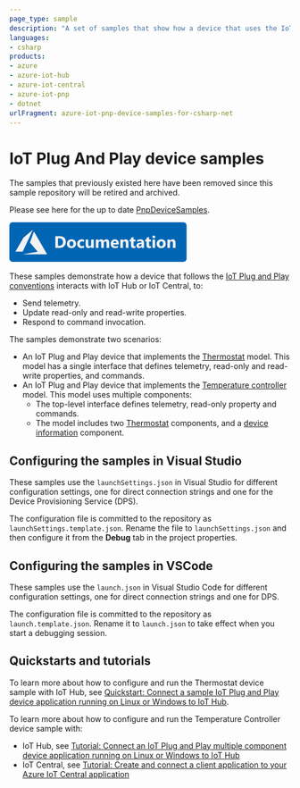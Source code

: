```yaml
---
page_type: sample
description: "A set of samples that show how a device that uses the IoT Plug and Play conventions interacts with either IoT Hub or IoT Central."
languages:
- csharp
products:
- azure
- azure-iot-hub
- azure-iot-central
- azure-iot-pnp
- dotnet
urlFragment: azure-iot-pnp-device-samples-for-csharp-net
---
```


# IoT Plug And Play device samples

The samples that previously existed here have been removed since this sample repository will be retired and archived.

Please see here for the up to date [PnpDeviceSamples](https://github.com/Azure/azure-iot-sdk-csharp/tree/main/iothub/device/samples/solutions/PnpDeviceSamples).


[![Documentation](../../../../docs/media/docs-link-buttons/azure-documentation.svg)](https://docs.microsoft.com/azure/iot-develop/)

These samples demonstrate how a device that follows the [IoT Plug and Play conventions][pnp-convention] interacts with IoT Hub or IoT Central, to:

- Send telemetry.
- Update read-only and read-write properties.
- Respond to command invocation.

The samples demonstrate two scenarios:

- An IoT Plug and Play device that implements the [Thermostat][d-thermostat] model. This model has a single interface that defines telemetry, read-only and read-write properties, and commands.
- An IoT Plug and Play device that implements the [Temperature controller][d-temperature-controller] model. This model uses multiple components:
  - The top-level interface defines telemetry, read-only property and commands.
  - The model includes two [Thermostat][thermostat-model] components, and a [device information][d-device-info] component.

## Configuring the samples in Visual Studio

These samples use the `launchSettings.json` in Visual Studio for different configuration settings, one for direct connection strings and one for the Device Provisioning Service (DPS).

The configuration file is committed to the repository as `launchSettings.template.json`. Rename the file to `launchSettings.json` and then configure it from the **Debug** tab in the project properties.

## Configuring the samples in VSCode

These samples use the `launch.json` in Visual Studio Code for different configuration settings, one for direct connection strings and one for DPS.

The configuration file is committed to the repository as `launch.template.json`. Rename it to `launch.json` to take effect when you start a debugging session.

## Quickstarts and tutorials

To learn more about how to configure and run the Thermostat device sample with IoT Hub, see [Quickstart: Connect a sample IoT Plug and Play device application running on Linux or Windows to IoT Hub][thermostat-hub-qs].

To learn more about how to configure and run the Temperature Controller device sample with:

- IoT Hub, see [Tutorial: Connect an IoT Plug and Play multiple component device application running on Linux or Windows to IoT Hub][temp-controller-hub-tutorial]
- IoT Central, see [Tutorial: Create and connect a client application to your Azure IoT Central application][temp-controller-central-tutorial]

[pnp-convention]: https://docs.microsoft.com/azure/iot-pnp/concepts-convention
[d-thermostat]: /iot-hub/Samples/device/PnpDeviceSamples/Thermostat
[d-temperature-controller]: /iot-hub/Samples/device/PnpDeviceSamples/TemperatureController
[thermostat-model]: /iot-hub/Samples/device/PnpDeviceSamples/Thermostat/Models/Thermostat.json
[d-device-info]: https://devicemodels.azure.com/dtmi/azure/devicemanagement/deviceinformation-1.json
[thermostat-hub-qs]: https://docs.microsoft.com/azure/iot-pnp/quickstart-connect-device?pivots=programming-language-csharp
[temp-controller-hub-tutorial]: https://docs.microsoft.com/azure/iot-pnp/tutorial-multiple-components?pivots=programming-language-csharp
[temp-controller-central-tutorial]: https://docs.microsoft.com/azure/iot-central/core/tutorial-connect-device?pivots=programming-language-csharp
